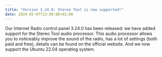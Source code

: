 ```yaml
---
title: "Version 3.24.0: Stereo Tool is now supported!"
date: 2024-05-07T13:50:08+03:00
---
```


Our Internet Radio control panel 3.24.0 has been released: we have added support for the Stereo Tool audio processor. This audio processor allows you to noticeably improve the sound of the radio, has a lot of settings (both paid and free), details can be found on the official website.
And we now support the Ubuntu 22.04 operating system.